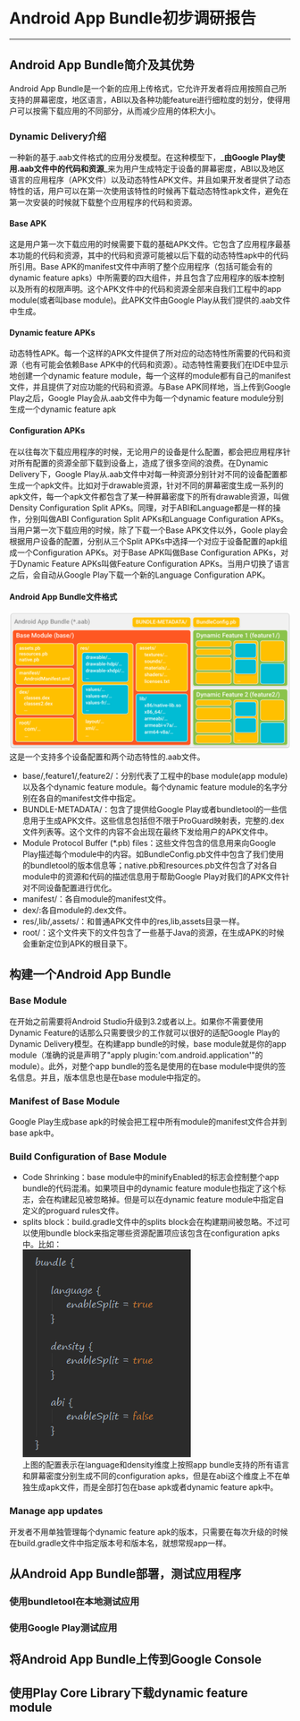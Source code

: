 # Android App Bundle初步调研报告
***
## Android App Bundle简介及其优势
Android App Bundle是一个新的应用上传格式，它允许开发者将应用按照自己所支持的屏幕密度，地区语言，ABI以及各种功能feature进行细粒度的划分，使得用户可以按需下载应用的不同部分，从而减少应用的体积大小。
### Dynamic Delivery介绍
一种新的基于.aab文件格式的应用分发模型。在这种模型下，_**由Google Play使用.aab文件中的代码和资源**_来为用户生成特定于设备的屏幕密度，ABI以及地区语言的应用程序（APK文件）以及动态特性APK文件。并且如果开发者提供了动态特性的话，用户可以在第一次使用该特性的时候再下载动态特性apk文件，避免在第一次安装的时候就下载整个应用程序的代码和资源。
#### Base APK
这是用户第一次下载应用的时候需要下载的基础APK文件。它包含了应用程序最基本功能的代码和资源，其中的代码和资源可能被以后下载的动态特性apk中的代码所引用。Base APK的manifest文件中声明了整个应用程序（包括可能会有的dynamic feature apks）中所需要的四大组件，并且包含了应用程序的版本控制以及所有的权限声明。这个APK文件中的代码和资源全部来自我们工程中的app module(或者叫base module)。此APK文件由Google Play从我们提供的.aab文件中生成。

#### Dynamic feature APKs
动态特性APK。每一个这样的APK文件提供了所对应的动态特性所需要的代码和资源（也有可能会依赖Base APK中的代码和资源）。动态特性需要我们在IDE中显示地创建一个dynamic feature module，每一个这样的module都有自己的manifest文件，并且提供了对应功能的代码和资源。与Base APK同样地，当上传到Google Play之后，Google Play会从.aab文件中为每一个dynamic feature module分别生成一个dynamic feature apk
#### Configuration APKs
在以往每次下载应用程序的时候，无论用户的设备是什么配置，都会把应用程序针对所有配置的资源全部下载到设备上，造成了很多空间的浪费。在Dynamic Delivery下，Google Play从.aab文件中对每一种资源分别针对不同的设备配置都生成一个apk文件。比如对于drawable资源，针对不同的屏幕密度生成一系列的apk文件，每一个apk文件都包含了某一种屏幕密度下的所有drawable资源，叫做Density Configuration Split APKs。同理，对于ABI和Language都是一样的操作，分别叫做ABI Configuration Split APKs和Language Configuration APKs。当用户第一次下载应用的时候，除了下载一个Base APK文件以外，Goole play会根据用户设备的配置，分别从三个Split APKs中选择一个对应于设备配置的apk组成一个Configuration APKs。对于Base APK叫做Base Configuration APKs，对于Dynamic Feature APKs叫做Feature Configuration APKs。当用户切换了语言之后，会自动从Google Play下载一个新的Language Configuration APK。
#### Android App Bundle文件格式
![aab_format](aab_format-2x.png)
这是一个支持多个设备配置和两个动态特性的.aab文件。
- base/,feature1/,feature2/：分别代表了工程中的base module(app module)以及各个dynamic feature module。每个dynamic feature module的名字分别在各自的manifest文件中指定。
- BUNDLE-METADATA/：包含了提供给Google Play或者bundletool的一些信息用于生成APK文件。这些信息包括但不限于ProGuard映射表，完整的.dex文件列表等。这个文件的内容不会出现在最终下发给用户的APK文件中。
- Module Protocol Buffer (*.pb) files：这些文件包含的信息用来向Google Play描述每个module中的内容。如BundleConfig.pb文件中包含了我们使用的bundletool的版本信息等；native.pb和resources.pb文件包含了对各自module中的资源和代码的描述信息用于帮助Google Play对我们的APK文件针对不同设备配置进行优化。
- manifest/：各自module的manifest文件。
- dex/:各自module的.dex文件。
- res/,lib/,assets/：和普通APK文件中的res,lib,assets目录一样。
- root/：这个文件夹下的文件包含了一些基于Java的资源，在生成APK的时候会重新定位到APK的根目录下。





## 构建一个Android App Bundle
### Base Module
在开始之前需要将Android Studio升级到3.2或者以上。如果你不需要使用Dynamic Feature的话那么只需要很少的工作就可以很好的适配Google Play的Dynamic Delivery模型。在构建app bundle的时候，base module就是你的app module（准确的说是声明了"apply plugin:'com.android.application'"的module）。此外，对整个app bundle的签名是使用的在base module中提供的签名信息。并且，版本信息也是在base module中指定的。

### Manifest of Base Module
Google Play生成base apk的时候会把工程中所有module的manifest文件合并到base apk中。

### Build Configuration of Base Module
- Code Shrinking：base module中的minifyEnabled的标志会控制整个app bundle的代码混淆。如果项目中的dynamic feature module也指定了这个标志，会在构建起见被忽略掉。但是可以在dynamic feature module中指定自定义的proguard rules文件。
- splits block：build.gradle文件中的splits block会在构建期间被忽略。不过可以使用bundle block来指定哪些资源配置项应该包含在configuration apks中。比如：  
![bundle_block](aab_build_configuration_bundle_block.png)  
上图的配置表示在language和density维度上按照app bundle支持的所有语言和屏幕密度分别生成不同的configuration apks，但是在abi这个维度上不在单独生成apk文件，而是全部打包在base apk或者dynamic feature apk中。

### Manage app updates
开发者不用单独管理每个dynamic feature apk的版本，只需要在每次升级的时候在build.gradle文件中指定版本号和版本名，就想常规app一样。



## 从Android App Bundle部署，测试应用程序

### 使用bundletool在本地测试应用
### 使用Google Play测试应用



## 将Android App Bundle上传到Google Console




## 使用Play Core Library下载dynamic feature module
